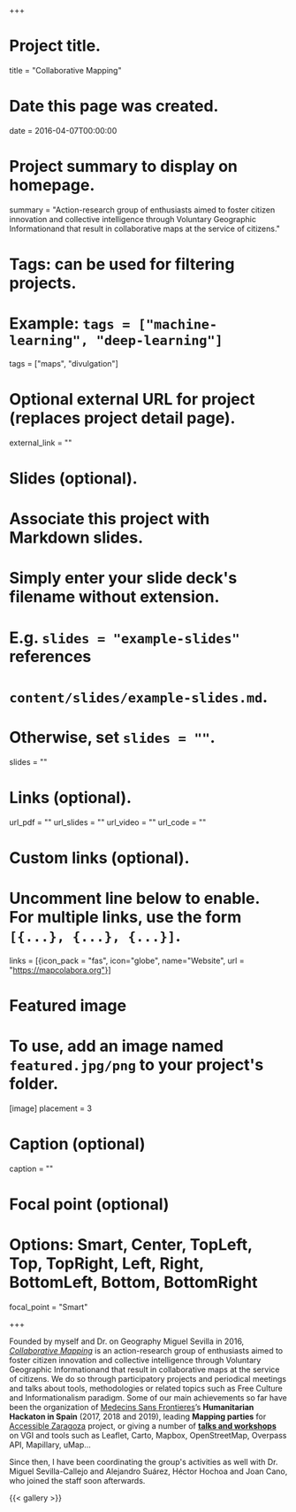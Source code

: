 +++
# Project title.
title = "Collaborative Mapping"

# Date this page was created.
date = 2016-04-07T00:00:00

# Project summary to display on homepage.
summary = "Action-research group of enthusiasts aimed to foster citizen innovation and collective intelligence through Voluntary Geographic Informationand that result in collaborative maps at the service of citizens."

# Tags: can be used for filtering projects.
# Example: `tags = ["machine-learning", "deep-learning"]`
tags = ["maps", "divulgation"]

# Optional external URL for project (replaces project detail page).
external_link = ""

# Slides (optional).
#   Associate this project with Markdown slides.
#   Simply enter your slide deck's filename without extension.
#   E.g. `slides = "example-slides"` references
#   `content/slides/example-slides.md`.
#   Otherwise, set `slides = ""`.
slides = ""

# Links (optional).
url_pdf = ""
url_slides = ""
url_video = ""
url_code = ""

# Custom links (optional).
#   Uncomment line below to enable. For multiple links, use the form `[{...}, {...}, {...}]`.
links = [{icon_pack = "fas", icon="globe", name="Website", url = "https://mapcolabora.org"}]

# Featured image
# To use, add an image named `featured.jpg/png` to your project's folder.
[image]
  placement = 3
  # Caption (optional)
  caption = ""

  # Focal point (optional)
  # Options: Smart, Center, TopLeft, Top, TopRight, Left, Right, BottomLeft, Bottom, BottomRight
  focal_point = "Smart"

+++

Founded by myself and Dr. on Geography Miguel Sevilla in 2016, _[Collaborative Mapping](https://translate.google.com/translate?sl=es&tl=en&u=https%3A%2F%2Fmapcolabora.org)_ is an action-research group of enthusiasts aimed to foster citizen innovation and collective intelligence through Voluntary Geographic Informationand that result in collaborative maps at the service of citizens. We do so through participatory projects and periodical meetings and talks about tools, methodologies or related topics such as Free Culture and Informationalism paradigm. Some of our main achievements so far have been the organization of [Medecins Sans Frontieres](https://www.msf.org/)’s **Humanitarian Hackaton in Spain** (2017, 2018 and 2019), leading **Mapping parties** for [Accessible Zaragoza](/project/zaccesible) project, or giving a number of **[talks and workshops](https://translate.google.com/translate?hl=&sl=es&tl=en&u=https%3A%2F%2Fmapcolabora.org%23talks)** on VGI and tools such as Leaflet, Carto, Mapbox, OpenStreetMap, Overpass API, Mapillary, uMap...

Since then, I have been coordinating the group's activities as well with Dr. Miguel Sevilla-Callejo and Alejandro Suárez, Héctor Hochoa and Joan Cano, who joined the staff soon afterwards.

{{< gallery >}}
